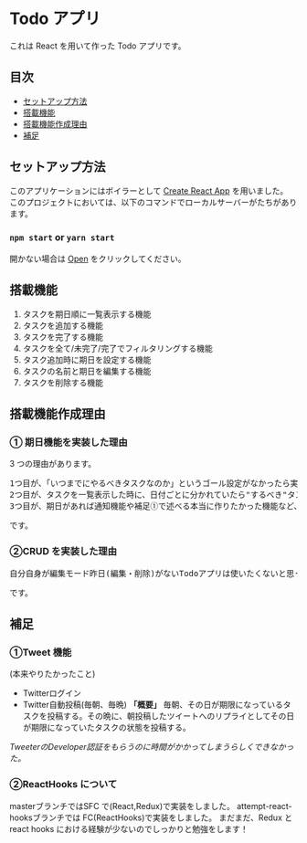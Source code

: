 # Todo アプリ

これは React を用いて作った Todo アプリです。

## 目次

- [セットアップ方法](#セットアップ方法)
- [搭載機能](#搭載機能)
- [搭載機能作成理由](#搭載機能作成理由)
- [補足](#補足)

## <a id="セットアップ方法">セットアップ方法</a>

このアプリケーションにはボイラーとして [Create React App](https://github.com/facebook/create-react-app) を用いました。
このプロジェクトにおいては、以下のコマンドでローカルサーバーがたちがあります。

### `npm start` or `yarn start`

開かない場合は [Open](http://localhost:3000) をクリックしてください。

## <a id="搭載機能">搭載機能</a>

1. タスクを期日順に一覧表示する機能
2. タスクを追加する機能
3. タスクを完了する機能
4. タスクを全て/未完了/完了でフィルタリングする機能
5. タスク追加時に期日を設定する機能
6. タスクの名前と期日を編集する機能
7. タスクを削除する機能

## <a id="搭載機能作成理由">搭載機能作成理由</a>

### ① 期日機能を実装した理由

3 つの理由があります。

<pre>
1つ目が、「いつまでにやるべきタスクなのか」というゴール設定がなかったら実用性に欠けてしまうから。
2つ目が、タスクを一覧表示した時に、日付ごとに分かれていたら"するべき"タスクの多さに落胆しない気がしたから。
3つ目が、期日があれば通知機能や補足①で述べる本当に作りたかった機能など、拡張がしやすいと思ったから。
</pre>

です。

### ②CRUD を実装した理由

<pre>
自分自身が編集モード昨日(編集・削除)がないTodoアプリは使いたくないと思ったし、ユーザーにも使ってもらいたくないから。
</pre>

です。

## <a id="補足">補足</a>

### ①Tweet 機能

(本来やりたかったこと)
- Twitterログイン
- Twitter自動投稿(毎朝、毎晩)
**「概要」**
毎朝、その日が期限になっているタスクを投稿する。その晩に、朝投稿したツイートへのリプライとしてその日が期限になっていたタスクの状態を投稿する。

*TweeterのDeveloper認証をもらうのに時間がかかってしまうらしくできなかった。*

### ②ReactHooks について

masterブランチではSFC で(React,Redux)で実装をしました。
attempt-react-hooksブランチでは FC(ReactHooks)で実装をしました。
まだまだ、Redux と react hooks における経験が少ないのでしっかりと勉強をします！
